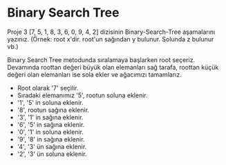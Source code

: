 # Binary Search Tree
Proje 3
[7, 5, 1, 8, 3, 6, 0, 9, 4, 2] dizisinin Binary-Search-Tree aşamalarını yazınız. (Örnek: root x'dir. root'un sağından y bulunur. Solunda z bulunur vb.)

Binary Search Tree metodunda sıralamaya başlarken root seçeriz. Devamında roottan değeri büyük olan elemanları sağ tarafa, roottan küçük değeri olan elemanları ise sola ekler ve ağacımızı tamamlarız.

- Root olarak '7' seçilir. 
- Sıradaki elemanımız '5', rootun soluna eklenir.
- '1', '5' in soluna eklenir.
- '8', rootun sağına eklenir.
- '3', '1' in sağına eklenir.
- '6', '5' in sağına eklenir.
- '0', '1' in soluna eklenir.
- '9', '8' in sağına eklenir.
- '4', '3' ün sağına eklenir.
- '2', '3' ün soluna eklenir.